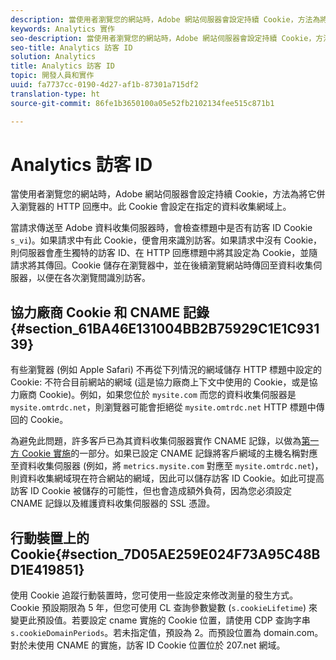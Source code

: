 ```yaml
---
description: 當使用者瀏覽您的網站時，Adobe 網站伺服器會設定持續 Cookie，方法為將它併入瀏覽器的 HTTP 回應中。此 Cookie 會設定在指定的資料收集網域上。
keywords: Analytics 實作
seo-description: 當使用者瀏覽您的網站時，Adobe 網站伺服器會設定持續 Cookie，方法為將它併入瀏覽器的 HTTP 回應中。此 Cookie 會設定在指定的資料收集網域上。
seo-title: Analytics 訪客 ID
solution: Analytics
title: Analytics 訪客 ID
topic: 開發人員和實作
uuid: fa7737cc-0190-4d27-af1b-87301a715df2
translation-type: ht
source-git-commit: 86fe1b3650100a05e52fb2102134fee515c871b1

---
```



# Analytics 訪客 ID

當使用者瀏覽您的網站時，Adobe 網站伺服器會設定持續 Cookie，方法為將它併入瀏覽器的 HTTP 回應中。此 Cookie 會設定在指定的資料收集網域上。

當請求傳送至 Adobe 資料收集伺服器時，會檢查標題中是否有訪客 ID Cookie `s_vi`)。如果請求中有此 Cookie，便會用來識別訪客。如果請求中沒有 Cookie，則伺服器會產生獨特的訪客 ID、在 HTTP 回應標題中將其設定為 Cookie，並隨請求將其傳回。Cookie 儲存在瀏覽器中，並在後續瀏覽網站時傳回至資料收集伺服器，以便在各次瀏覽間識別訪客。

## 協力廠商 Cookie 和 CNAME 記錄{#section_61BA46E131004BB2B75929C1E1C93139}

有些瀏覽器 (例如 Apple Safari) 不再從下列情況的網域儲存 HTTP 標題中設定的 Cookie: 不符合目前網站的網域 (這是協力廠商上下文中使用的 Cookie，或是協力廠商 Cookie)。例如，如果您位於 `mysite.com` 而您的資料收集伺服器是 `mysite.omtrdc.net`，則瀏覽器可能會拒絕從 `mysite.omtrdc.net` HTTP 標題中傳回的 Cookie。

為避免此問題，許多客戶已為其資料收集伺服器實作 CNAME 記錄，以做為[第一方 Cookie 實施](https://marketing.adobe.com/resources/help/en_US/whitepapers/first_party_cookies/)的一部分。如果已設定 CNAME 記錄將客戶網域的主機名稱對應至資料收集伺服器 (例如，將 `metrics.mysite.com` 對應至 `mysite.omtrdc.net`)，則資料收集網域現在符合網站的網域，因此可以儲存訪客 ID Cookie。如此可提高訪客 ID Cookie 被儲存的可能性，但也會造成額外負荷，因為您必須設定 CNAME 記錄以及維護資料收集伺服器的 SSL 憑證。

## 行動裝置上的 Cookie{#section_7D05AE259E024F73A95C48BD1E419851}

使用 Cookie 追蹤行動裝置時，您可使用一些設定來修改測量的發生方式。Cookie 預設期限為 5 年，但您可使用 CL 查詢參數變數 (`s.cookieLifetime`) 來變更此預設值。若要設定 cname 實施的 Cookie 位置，請使用 CDP 查詢字串 `s.cookieDomainPeriods`。若未指定值，預設為 2。而預設位置為 domain.com。對於未使用 CNAME 的實施，訪客 ID Cookie 位置位於 207.net 網域。
